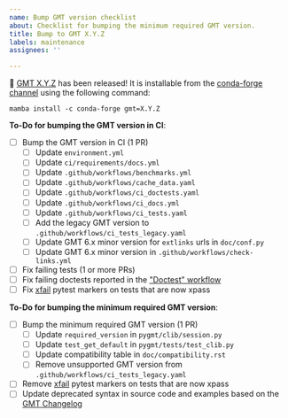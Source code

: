 ```yaml
---
name: Bump GMT version checklist
about: Checklist for bumping the minimum required GMT version.
title: Bump to GMT X.Y.Z
labels: maintenance
assignees: ''

---
```


:tada: [GMT X.Y.Z](https://github.com/GenericMappingTools/gmt/releases/tag/X.Y.Z) has been released!
It is installable from the [conda-forge channel](https://anaconda.org/conda-forge/gmt/files)
using the following command:

`mamba install -c conda-forge gmt=X.Y.Z`

<!-- Please add specific checklist items for the tests, xfail pytest markers, and deprecated syntax that need to be updated. -->

**To-Do for bumping the GMT version in CI**:

- [ ] Bump the GMT version in CI (1 PR)
  - [ ] Update `environment.yml`
  - [ ] Update `ci/requirements/docs.yml`
  - [ ] Update `.github/workflows/benchmarks.yml`
  - [ ] Update `.github/workflows/cache_data.yaml`
  - [ ] Update `.github/workflows/ci_doctests.yaml`
  - [ ] Update `.github/workflows/ci_docs.yml`
  - [ ] Update `.github/workflows/ci_tests.yaml`
  - [ ] Add the legacy GMT version to `.github/workflows/ci_tests_legacy.yaml`
  - [ ] Update GMT 6.x minor version for `extlinks` urls in `doc/conf.py`
  - [ ] Update GMT 6.x minor version in `.github/workflows/check-links.yml`
- [ ] Fix failing tests (1 or more PRs)
- [ ] Fix failing doctests reported in the ["Doctest" workflow](https://github.com/GenericMappingTools/pygmt/actions/workflows/ci_doctests.yaml)
- [ ] Fix [xfail](https://docs.pytest.org/en/stable/skipping.html#xfail-mark-test-functions-as-expected-to-fail) pytest markers on tests that are now xpass

**To-Do for bumping the minimum required GMT version**:

- [ ] Bump the minimum required GMT version (1 PR)
  - [ ] Update `required_version` in `pygmt/clib/session.py`
  - [ ] Update `test_get_default` in `pygmt/tests/test_clib.py`
  - [ ] Update compatibility table in `doc/compatibility.rst`
  - [ ] Remove unsupported GMT version from `.github/workflows/ci_tests_legacy.yaml`
- [ ] Remove [xfail](https://docs.pytest.org/en/stable/skipping.html#xfail-mark-test-functions-as-expected-to-fail) pytest markers on tests that are now xpass
- [ ] Update deprecated syntax in source code and examples based on the [GMT Changelog](https://docs.generic-mapping-tools.org/latest/changes.html)
